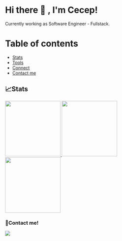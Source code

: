 <!--
**cecepwahyu/cecepwahyu** is a ✨ _special_ ✨ repository because its `README.md` (this file) appears on your GitHub profile.

Here are some ideas to get you started:

- 🔭 I’m currently working on ...
- 🌱 I’m currently learning ...
- 👯 I’m looking to collaborate on ...
- 🤔 I’m looking for help with ...
- 💬 Ask me about ...
- 📫 How to reach me: ...
- 😄 Pronouns: ...
- ⚡ Fun fact: ...
-->
# Hi there 👋 , I'm Cecep!
Currently working as Software Engineer - Fullstack.

# Table of contents
<!--ts-->
   * [Stats](#stats)
   * [Tools](#tools)
   * [Connect](#connect)
   * [Contact me](#contact-me)
<!--te-->
 

## 📈Stats
<p align="left">
<a href="https://github.com/cecepwahyu">
  <img height="180em" src="https://github-readme-stats-eight-theta.vercel.app/api?username=cecepwahyu&show_icons=true&theme=algolia&include_all_commits=true&count_private=true"/>
  <img height="180em" src="https://github-readme-stats-eight-theta.vercel.app/api/top-langs/?username=cecepwahyu&layout=compact&langs_count=8&theme=algolia"/>
  <img height="180em" src="https://github-readme-stats-eight-theta.vercel.app/api/top-langs/?username=cecepwahyu&layout=compact&langs_count=8&theme=algolia"/>
</a>
</p>


### 📝Contact me!
<p>
    <a href="mailto: cecepssblog@gmail.com" target="blank"><img src="https://img.shields.io/badge/-gmail-181717?style=for-the-badge&logo=gmail" /></a>
</p>
